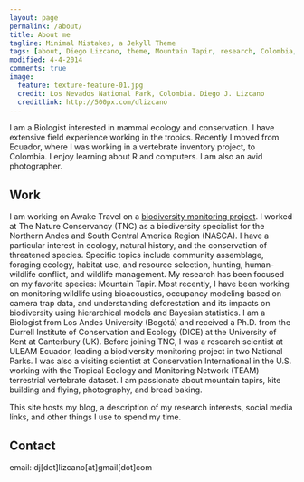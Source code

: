 ```yaml
---
layout: page
permalink: /about/
title: About me
tagline: Minimal Mistakes, a Jekyll Theme
tags: [about, Diego Lizcano, theme, Mountain Tapir, research, Colombia, Paramo]
modified: 4-4-2014
comments: true
image:
  feature: texture-feature-01.jpg
  credit: Los Nevados National Park, Colombia. Diego J. Lizcano
  creditlink: http://500px.com/dlizcano
---
```


I am a Biologist interested in mammal ecology and conservation. I have extensive field experience working in the tropics. Recently I moved from Ecuador, where I was working in a vertebrate inventory project, to Colombia. I enjoy learning about R and computers. I am also an avid photographer.

## Work
I am working on Awake Travel on a [biodiversity monitoring project](https://monitoreo-acustico.netlify.app/). I worked at The Nature Conservancy (TNC) as a biodiversity specialist for the Northern Andes and South Central America Region (NASCA). I have a particular interest in ecology, natural history, and the conservation of threatened species. Specific topics include community assemblage, foraging ecology, habitat use, and resource selection, hunting, human-wildlife conflict, and wildlife management. My research has been focused on my favorite species: Mountain Tapir.  Most recently, I have been working on monitoring wildlife using bioacoustics, occupancy modeling based on camera trap data, and understanding deforestation and its impacts on biodiversity using hierarchical models and Bayesian statistics. I am a Biologist from Los Andes University (Bogotá) and received a Ph.D. from the Durrell Institute of Conservation and Ecology (DICE) at the University of Kent at Canterbury (UK). Before joining TNC, I was a research scientist at ULEAM Ecuador, leading a biodiversity monitoring project in two National Parks. I was also a visiting scientist at Conservation International in the U.S. working with the Tropical Ecology and Monitoring Network (TEAM) terrestrial vertebrate dataset. I am passionate about mountain tapirs, kite building and flying, photography, and bread baking.

This site hosts my blog, a description of my research interests, social media links, and other things I use to spend my time.

## Contact
email: dj[dot]lizcano[at]gmail[dot]com
